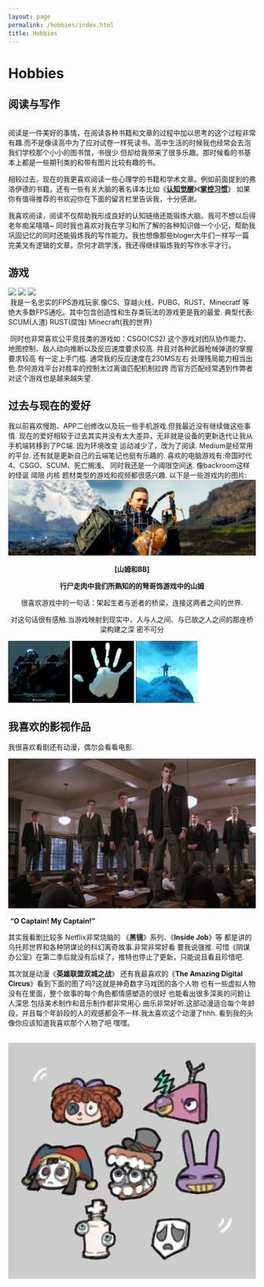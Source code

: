 ```yaml
---
layout: page
permalink: /hobbies/index.html
title: Hobbies
---
```


# Hobbies

## 阅读与写作

<br>       阅读是一件美好的事情，在阅读各种书籍和文章的过程中加以思考的这个过程非常有趣.而不是像读高中为了应对试卷一样死读书。高中生活的时候我也经常会去泡我们学校那个小小的图书馆，书很少 但却给我带来了很多乐趣。那时候看的书基本上都是一些期刊类的和带有图片比较有趣的书。<br>

​        相较过去，现在的我更喜欢阅读一些心理学的书籍和学术文章。例如前面提到的弗洛伊德的书籍，还有一些有关大脑的著名译本比如《[**认知觉醒**]( "认知觉醒：开启自我改变的原动力")》《[**掌控习惯**]( "掌控习惯：如何养成好习惯并戒除坏习惯")》 如果你有值得推荐的书欢迎你在下面的留言栏里告诉我，十分感谢。

我喜欢阅读，阅读不仅帮助我形成良好的认知链络还能锻炼大脑。我可不想以后得老年痴呆嘻嘻~
同时我也喜欢对我在学习和所了解的各种知识做一个小记，帮助我巩固记忆的同时还能锻炼我的写作能力。我也想像那些bloger大牛们一样写一篇完美又有逻辑的文章。奈何才疏学浅，我还得继续锻炼我的写作水平才行。

## 游戏

<div class="third">
<img src="/images/#.PNG">
<img src="/images/#.PNG">
<img src="/images/#.PNG">
</div>
​        我是一名忠实的FPS游戏玩家.像CS、穿越火线、PUBG、RUST、Minecratf 等绝大多数FPS通吃。其中包含创造性和生存类玩法的游戏更是我的最爱.
典型代表: SCUM(人渣)  RUST(腐蚀)  Minecraft(我的世界)

​        同时也非常喜欢公平竞技类的游戏如：CSGO(CS2) 这个游戏对团队协作能力、地图控制、敌人动向推断以及反应速度要求较高.
并且对各种武器枪械弹道的掌握要求较高 有一定上手门槛. 通常我的反应速度在230MS左右 处理残局能力相当出色.奈何游戏平台对胜率的控制太过离谱匹配机制拉跨 而官方匹配经常遇到作弊者 对这个游戏也是越来越失望.




## 过去与现在的爱好

我以前喜欢慢跑、APP二创修改以及玩一些手机游戏.但我最近没有继续做这些事情.
现在的爱好相较于过去其实并没有太大差异，无非就是设备的更新迭代让我从手机端转移到了PC端.
因为环境改变 运动减少了，改为了阅读. Medium是经常用的平台. 还有就是更新自己的云端笔记也挺有乐趣的.
喜欢的电脑游戏有:帝国时代4、CSGO、SCUM、死亡搁浅、
同时我还是一个阈限空间迷. 像backroom这样的怪诞 阈限 内核 题材类型的游戏和视频都很感兴趣.
以下是一些游戏内的图片:
[<img src="/images/swgq5.PNG">](https://en.wikipedia.org/wiki/Death_Stranding)

<p align="center"><strong>[山姆和BB]</strong></p>   
<p align="center"><strong>行尸走肉中我们所熟知的的弩哥饰游戏中的山姆</strong></p>  
<p align="center">很喜欢游戏中的一句话：架起生者与逝者的桥梁，连接这两者之间的世界. </p>  
<p align="center">对这句话很有感触.当游戏映射到现实中，人与人之间、与已故之人之间的那座桥梁构建之深 密不可分


<div class="third">
<img src="/images/swgq-1.PNG" Alt="山姆" width="25%"/>
<img src="/images/swgq-2.PNG" Alt="山姆" width="25%"/>
<img src="/images/swgq-3.PNG" Alt="山姆" width="25%"/>
</div>




## 我喜欢的影视作品

我很喜欢看剧还有动漫，偶尔会看看电影.

<img src="/images/swss.PNG">

​                                                                                                              **“O Captain! My Captain!”**



其实我看剧比较多 Netflix非常烧脑的 《**黑镜**》系列、《**Inside Job**》等 都是讲的乌托邦世界和各种阴谋论的科幻离奇故事.非常非常好看 要我说强推. 可惜《阴谋办公室》在第二季后就没有后续了，推特也停止了更新，只能说且看且珍惜吧.

其次就是动漫《**英雄联盟双城之战**》 还有我最喜欢的《**The Amazing Digital Circus**》看到下面的图了吗?这就是神奇数字马戏团的各个人物 也有一些虚拟人物没有在里面，整个故事的每个角色都情感塑造的很好 也能看出很多深奥的问题让人深思.包括美术制作和音乐制作都非常用心 曲乐非常好听.这部动漫适合每个年龄段，并且每个年龄段的人的观感都会不一样.我太喜欢这个动漫了hhh. 看到我的头像你应该知道我喜欢那个人物了吧 嘿嘿。

​                                                                   <img src="/images/Amazing Digital.JPG">



<br>

<br>

<br>

<div class="calendly-inline-widget" data-url="https://calendly.com/xyboi/meet-with-me" style="min-width:320px;height:630px;"></div>
<script type="text/javascript" src="https://assets.calendly.com/assets/external/widget.js" async></script>
<!-- Calendly inline widget end -->

